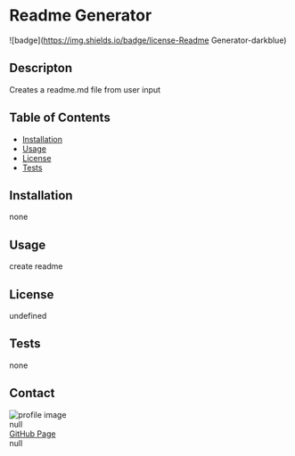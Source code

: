 # Readme Generator

  ![badge](https://img.shields.io/badge/license-Readme Generator-darkblue)

  ## Descripton
  Creates a readme.md file from user input
                              
  ## Table of Contents
                              
  * [Installation](#installation)
  * [Usage](#usage)
  * [License](#license)
  * [Tests](#tests)
                              
  ## Installation
  none
                              
  ## Usage
  create readme
                              
  ## License
  undefined
                      
  ## Tests
  none
                      
  ## Contact
  ![profile image](https://avatars3.githubusercontent.com/u/61710831?v=4)
  <br/>
  null
  <br/>
  [GitHub Page](https://github.com/mjones-27)
  <br/>
  null